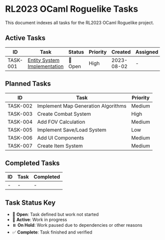 # RL2023 OCaml Roguelike Tasks

This document indexes all tasks for the RL2023 OCaml Roguelike project.

## Active Tasks

| ID | Task | Status | Priority | Created | Assigned |
|----|------|--------|----------|---------|----------|
| TASK-001 | [Entity System Implementation](.cursor/tasks/TASK-001.md) | 📝 Open | High | 2023-08-02 | - |

## Planned Tasks

| ID | Task | Priority |
|----|------|----------|
| TASK-002 | Implement Map Generation Algorithms | Medium |
| TASK-003 | Create Combat System | High |
| TASK-004 | Add FOV Calculation | Medium |
| TASK-005 | Implement Save/Load System | Low |
| TASK-006 | Add UI Components | Medium |
| TASK-007 | Create Item System | Medium |

## Completed Tasks

| ID | Task | Completed |
|----|------|-----------|
| - | - | - |

## Task Status Key

- 📝 **Open**: Task defined but work not started
- 🔄 **Active**: Work in progress
- ⏸️ **On Hold**: Work paused due to dependencies or other reasons
- ✅ **Complete**: Task finished and verified
